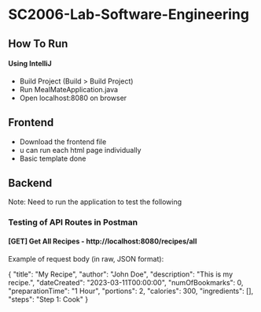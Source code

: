 # SC2006-Lab-Software-Engineering

## How To Run
#### Using IntelliJ
- Build Project (Build > Build Project)
- Run MealMateApplication.java
- Open localhost:8080 on browser

## Frontend
- Download the frontend file
- u can run each html page individually
- Basic template done 

## Backend
Note: Need to run the application to test the following

### Testing of API Routes in Postman

#### [GET] Get All Recipes - http://localhost:8080/recipes/all

Example of request body (in raw, JSON format):

{
    "title": "My Recipe",
    "author": "John Doe",
    "description": "This is my recipe.",
    "dateCreated": "2023-03-11T00:00:00",
    "numOfBookmarks": 0,
    "preparationTime": "1 Hour",
    "portions": 2,
    "calories": 300,
    "ingredients": [],
    "steps": "Step 1: Cook"
}